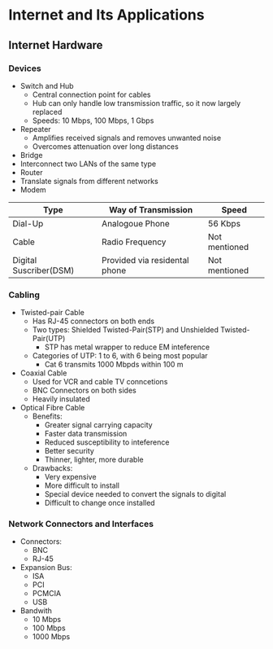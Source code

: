 # Internet and Its Applications
## Internet Hardware
### Devices
* Switch and Hub
  * Central connection point for cables
  * Hub can only handle low transmission traffic, so it now largely replaced
  * Speeds: 10 Mbps, 100 Mbps, 1 Gbps
* Repeater
  * Amplifies received signals and removes unwanted noise
  * Overcomes attenuation over long distances
* Bridge
 * Interconnect two LANs of the same type
* Router
 * Translate signals from  different networks
* Modem

Type | Way of Transmission | Speed
---- | ------------------- | -----
Dial-Up | Analogoue Phone | 56 Kbps
Cable | Radio Frequency | Not mentioned
Digital Suscriber(DSM) | Provided via residental phone | Not mentioned

### Cabling
* Twisted-pair Cable
  * Has RJ-45 connectors on both ends
  * Two types: Shielded Twisted-Pair(STP) and Unshielded Twisted-Pair(UTP)
    * STP has metal wrapper to reduce EM inteference
  * Categories of UTP: 1 to 6, with 6 being most popular
    * Cat 6 transmits 1000 Mbpds within 100 m
* Coaxial Cable
  * Used for VCR and cable TV conncetions
  * BNC Connectors on both sides
  * Heavily insulated
* Optical Fibre Cable
  * Benefits:
    * Greater signal carrying capacity
    * Faster data transmission
    * Reduced susceptibility to inteference
    * Better security
    * Thinner, lighter, more durable
  * Drawbacks:
    * Very expensive
    * More difficult to install
    * Special device needed to convert the signals to digital
    * Difficult to change once installed
### Network Connectors and Interfaces
* Connectors:
  * BNC
  * RJ-45
* Expansion Bus:
  * ISA
  * PCI
  * PCMCIA
  * USB
* Bandwith
  * 10 Mbps
  * 100 Mbps
  * 1000 Mbps
